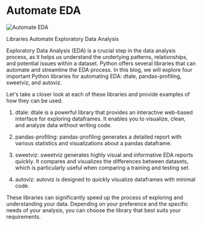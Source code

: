 # Automate EDA

![Automate EDA](https://i.ytimg.com/vi/6rOB_DvfzOw/maxresdefault.jpg)

 Libraries Automate Exploratory Data Analysis
  
 Exploratory Data Analysis (EDA) is a crucial step in the data analysis process, as it helps us understand the underlying patterns, relationships, and potential issues within a dataset. Python offers several libraries that can automate and streamline the EDA process. In this blog, we will explore four important Python libraries for automating EDA: dtale, pandas-profiling, sweetviz, and autoviz.

 Let's take a closer look at each of these libraries and provide examples of how they can be used.

 1. dtale:
dtale is a powerful library that provides an interactive web-based interface for exploring dataframes. It enables you to visualize, clean, and analyze data without writing code.

 2. pandas-profiling:
pandas-profiling generates a detailed report with various statistics and visualizations about a pandas dataframe.

 3. sweetviz:
sweetviz generates highly visual and informative EDA reports quickly. It compares and visualizes the differences between datasets, which is particularly useful when comparing a training and testing set.

 4. autoviz:
autoviz is designed to quickly visualize dataframes with minimal code.

These libraries can significantly speed up the process of exploring and understanding your data. Depending on your preference and the specific needs of your analysis, you can choose the library that best suits your requirements.